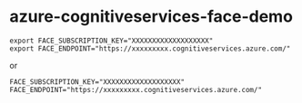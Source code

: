 # azure-cognitiveservices-face-demo

```
export FACE_SUBSCRIPTION_KEY="XXXXXXXXXXXXXXXXXXX"
export FACE_ENDPOINT="https://xxxxxxxxx.cognitiveservices.azure.com/"
```

or

``` .env
FACE_SUBSCRIPTION_KEY="XXXXXXXXXXXXXXXXXXX"
FACE_ENDPOINT="https://xxxxxxxxx.cognitiveservices.azure.com/"
```
